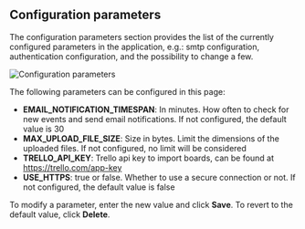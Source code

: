 ## Configuration parameters

The configuration parameters section provides the list of the currently configured parameters in the application, e.g.: smtp configuration, authentication configuration, and the possibility to change a few.

<img class="pure-img" src="{{relativeRootPath}}/images/en/c03_admin-config-parameters.png" alt="Configuration parameters">

The following parameters can be configured in this page:

* **EMAIL_NOTIFICATION_TIMESPAN**: In minutes. How often to check for new events and send email notifications. If not configured, the default value is 30
* **MAX_UPLOAD_FILE_SIZE**: Size in bytes. Limit the dimensions of the uploaded files. If not configured, no limit will be considered
* **TRELLO_API_KEY**: Trello api key to import boards, can be found at https://trello.com/app-key
* **USE_HTTPS**: true or false. Whether to use a secure connection or not. If not configured, the default value is false

To modify a parameter, enter the new value and click **Save**. To revert to the default value, click **Delete**.